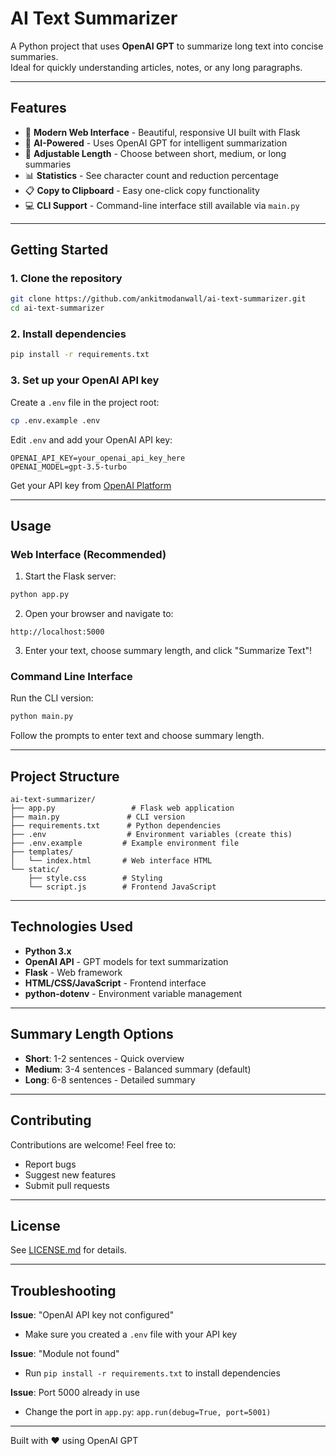 # AI Text Summarizer

A Python project that uses **OpenAI GPT** to summarize long text into concise summaries.  
Ideal for quickly understanding articles, notes, or any long paragraphs.

---

## Features

- 🎨 **Modern Web Interface** - Beautiful, responsive UI built with Flask
- 🤖 **AI-Powered** - Uses OpenAI GPT for intelligent summarization
- 📏 **Adjustable Length** - Choose between short, medium, or long summaries
- 📊 **Statistics** - See character count and reduction percentage
- 📋 **Copy to Clipboard** - Easy one-click copy functionality
- 💻 **CLI Support** - Command-line interface still available via `main.py`

---

## Getting Started

### 1. Clone the repository

```bash
git clone https://github.com/ankitmodanwall/ai-text-summarizer.git
cd ai-text-summarizer
```

### 2. Install dependencies

```bash
pip install -r requirements.txt
```

### 3. Set up your OpenAI API key

Create a `.env` file in the project root:

```bash
cp .env.example .env
```

Edit `.env` and add your OpenAI API key:

```
OPENAI_API_KEY=your_openai_api_key_here
OPENAI_MODEL=gpt-3.5-turbo
```

Get your API key from [OpenAI Platform](https://platform.openai.com/api-keys)

---

## Usage

### Web Interface (Recommended)

1. Start the Flask server:

```bash
python app.py
```

2. Open your browser and navigate to:

```
http://localhost:5000
```

3. Enter your text, choose summary length, and click "Summarize Text"!

### Command Line Interface

Run the CLI version:

```bash
python main.py
```

Follow the prompts to enter text and choose summary length.

---

## Project Structure

```
ai-text-summarizer/
├── app.py                 # Flask web application
├── main.py               # CLI version
├── requirements.txt      # Python dependencies
├── .env                  # Environment variables (create this)
├── .env.example         # Example environment file
├── templates/
│   └── index.html       # Web interface HTML
└── static/
    ├── style.css        # Styling
    └── script.js        # Frontend JavaScript
```

---

## Technologies Used

- **Python 3.x**
- **OpenAI API** - GPT models for text summarization
- **Flask** - Web framework
- **HTML/CSS/JavaScript** - Frontend interface
- **python-dotenv** - Environment variable management

---

## Summary Length Options

- **Short**: 1-2 sentences - Quick overview
- **Medium**: 3-4 sentences - Balanced summary (default)
- **Long**: 6-8 sentences - Detailed summary

---

## Contributing

Contributions are welcome! Feel free to:
- Report bugs
- Suggest new features
- Submit pull requests

---

## License

See [LICENSE.md](LICENSE.md) for details.

---

## Troubleshooting

**Issue**: "OpenAI API key not configured"
- Make sure you created a `.env` file with your API key

**Issue**: "Module not found"
- Run `pip install -r requirements.txt` to install dependencies

**Issue**: Port 5000 already in use
- Change the port in `app.py`: `app.run(debug=True, port=5001)`

---

Built with ❤️ using OpenAI GPT
